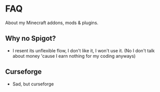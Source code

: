 # FAQ

About my Minecraft addons, mods & plugins.

## Why no Spigot?

- I resent its unflexible flow, I don't like it, I won't use it. (No I don't talk about money 'cause I earn nothing for my coding anyways)

## Curseforge

- Sad, but curseforge
